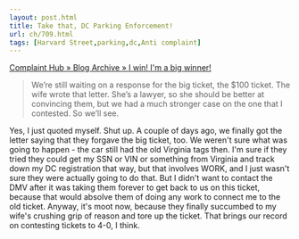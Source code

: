 ```yaml
---
layout: post.html
title: Take that, DC Parking Enforcement!
url: ch/709.html
tags: [Harvard Street,parking,dc,Anti complaint]
---
```

[Complaint Hub » Blog Archive » I win! I'm a big winner!](/ch/551)

> We’re still waiting on a response for the big ticket, the $100 ticket. The wife wrote that letter. She’s a lawyer, so she should be better at convincing them, but we had a much stronger case on the one that I contested. So we’ll see.

Yes, I just quoted myself. Shut up. A couple of days ago, we finally got the letter saying that they forgave the big ticket, too. We weren't sure what was going to happen - the car still had the old Virginia tags then. I'm sure if they tried they could get my SSN or VIN or something from Virginia and track down my DC registration that way, but that involves WORK, and I just wasn't sure they were actually going to do that. But I didn't want to contact the DMV after it was taking them forever to get back to us on this ticket, because that would absolve them of doing any work to connect me to the old ticket. Anyway, it's moot now, because they finally succumbed to my wife's crushing grip of reason and tore up the ticket. That brings our record on contesting tickets to 4-0, I think.
